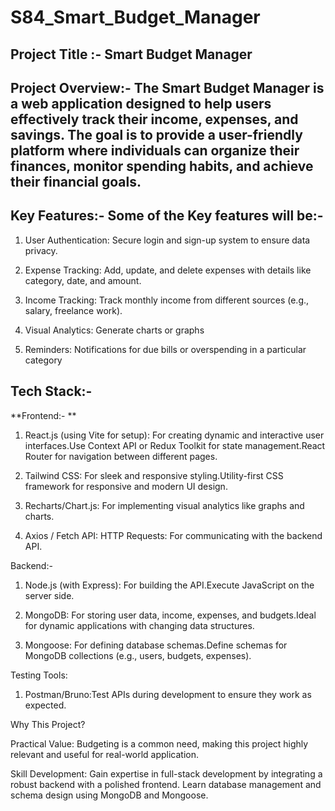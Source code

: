 # S84_Smart_Budget_Manager

## Project Title :- Smart Budget Manager

## Project Overview:- The Smart Budget Manager is a web application designed to help users effectively track their income, expenses, and savings. The goal is to provide a user-friendly platform where individuals can organize their finances, monitor spending habits, and achieve their financial goals.

## Key Features:- Some of the Key features will be:-

1. User Authentication: Secure login and sign-up system to ensure data privacy.

2. Expense Tracking: Add, update, and delete expenses with details like category, date, and amount.

3. Income Tracking: Track monthly income from different sources (e.g., salary, freelance work).

4. Visual Analytics: Generate charts or graphs

5. Reminders: Notifications for due bills or overspending in a particular category

## Tech Stack:-

**Frontend:- **

1. React.js (using Vite for setup): For creating dynamic and interactive user interfaces.Use Context API or Redux Toolkit for state management.React Router for navigation between different pages.

2. Tailwind CSS: For sleek and responsive styling.Utility-first CSS framework for responsive and modern UI design.

3. Recharts/Chart.js: For implementing visual analytics like graphs and charts.

4. Axios / Fetch API: HTTP Requests: For communicating with the backend API.

Backend:-

1. Node.js (with Express): For building the API.Execute JavaScript on the server side.

2. MongoDB: For storing user data, income, expenses, and budgets.Ideal for dynamic applications with changing data structures.

3. Mongoose: For defining database schemas.Define schemas for MongoDB collections (e.g., users, budgets, expenses).

Testing Tools:

1. Postman/Bruno:Test APIs during development to ensure they work as expected.

Why This Project?

Practical Value: Budgeting is a common need, making this project highly relevant and useful for real-world application.

Skill Development: Gain expertise in full-stack development by integrating a robust backend with a polished frontend. Learn database management and schema design using MongoDB and Mongoose.